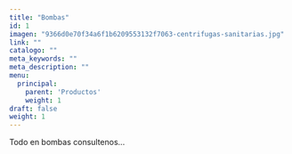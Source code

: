 ```yaml
---
title: "Bombas"
id: 1
imagen: "9366d0e70f34a6f1b6209553132f7063-centrifugas-sanitarias.jpg"
link: ""
catalogo: ""
meta_keywords: ""
meta_description: ""
menu:
  principal:
    parent: 'Productos'
    weight: 1
draft: false
weight: 1
---
```

<p>Todo en bombas consultenos...</p>